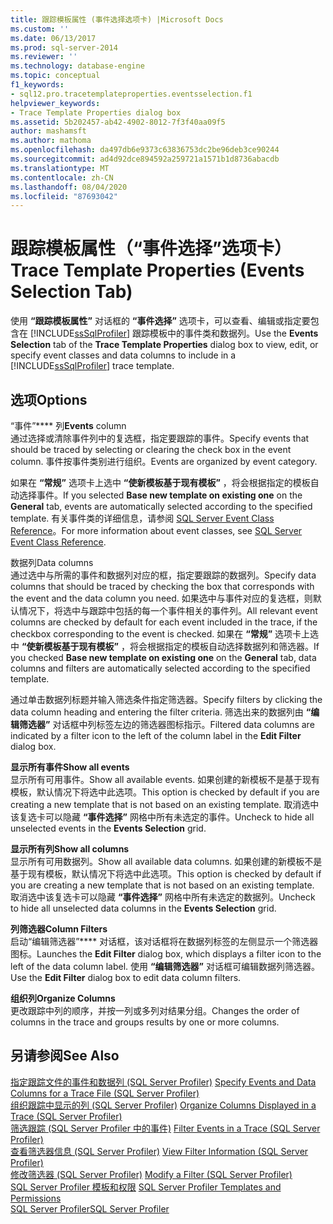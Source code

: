 ```yaml
---
title: 跟踪模板属性 (事件选择选项卡) |Microsoft Docs
ms.custom: ''
ms.date: 06/13/2017
ms.prod: sql-server-2014
ms.reviewer: ''
ms.technology: database-engine
ms.topic: conceptual
f1_keywords:
- sql12.pro.tracetemplateproperties.eventsselection.f1
helpviewer_keywords:
- Trace Template Properties dialog box
ms.assetid: 5b202457-ab42-4902-8012-7f3f40aa09f5
author: mashamsft
ms.author: mathoma
ms.openlocfilehash: da497db6e9373c63836753dc2be96deb3ce90244
ms.sourcegitcommit: ad4d92dce894592a259721a1571b1d8736abacdb
ms.translationtype: MT
ms.contentlocale: zh-CN
ms.lasthandoff: 08/04/2020
ms.locfileid: "87693042"
---
```

# <a name="trace-template-properties-events-selection-tab"></a><span data-ttu-id="b3201-102">跟踪模板属性（“事件选择”选项卡）</span><span class="sxs-lookup"><span data-stu-id="b3201-102">Trace Template Properties (Events Selection Tab)</span></span>
  <span data-ttu-id="b3201-103">使用 **“跟踪模板属性”** 对话框的 **“事件选择”** 选项卡，可以查看、编辑或指定要包含在 [!INCLUDE[ssSqlProfiler](../includes/sssqlprofiler-md.md)] 跟踪模板中的事件类和数据列。</span><span class="sxs-lookup"><span data-stu-id="b3201-103">Use the **Events Selection** tab of the **Trace Template Properties** dialog box to view, edit, or specify event classes and data columns to include in a [!INCLUDE[ssSqlProfiler](../includes/sssqlprofiler-md.md)] trace template.</span></span>  
  
## <a name="options"></a><span data-ttu-id="b3201-104">选项</span><span class="sxs-lookup"><span data-stu-id="b3201-104">Options</span></span>  
 <span data-ttu-id="b3201-105">“事件”\*\*\*\* 列</span><span class="sxs-lookup"><span data-stu-id="b3201-105">**Events** column</span></span>  
 <span data-ttu-id="b3201-106">通过选择或清除事件列中的复选框，指定要跟踪的事件。</span><span class="sxs-lookup"><span data-stu-id="b3201-106">Specify events that should be traced by selecting or clearing the check box in the event column.</span></span> <span data-ttu-id="b3201-107">事件按事件类别进行组织。</span><span class="sxs-lookup"><span data-stu-id="b3201-107">Events are organized by event category.</span></span>  
  
 <span data-ttu-id="b3201-108">如果在 **“常规”** 选项卡上选中 **“使新模板基于现有模板”** ，将会根据指定的模板自动选择事件。</span><span class="sxs-lookup"><span data-stu-id="b3201-108">If you selected **Base new template on existing one** on the **General** tab, events are automatically selected according to the specified template.</span></span> <span data-ttu-id="b3201-109">有关事件类的详细信息，请参阅 [SQL Server Event Class Reference](../relational-databases/event-classes/sql-server-event-class-reference.md)。</span><span class="sxs-lookup"><span data-stu-id="b3201-109">For more information about event classes, see [SQL Server Event Class Reference](../relational-databases/event-classes/sql-server-event-class-reference.md).</span></span>  
  
 <span data-ttu-id="b3201-110">数据列</span><span class="sxs-lookup"><span data-stu-id="b3201-110">Data columns</span></span>  
 <span data-ttu-id="b3201-111">通过选中与所需的事件和数据列对应的框，指定要跟踪的数据列。</span><span class="sxs-lookup"><span data-stu-id="b3201-111">Specify data columns that should be traced by checking the box that corresponds with the event and the data column you need.</span></span> <span data-ttu-id="b3201-112">如果选中与事件对应的复选框，则默认情况下，将选中与跟踪中包括的每一个事件相关的事件列。</span><span class="sxs-lookup"><span data-stu-id="b3201-112">All relevant event columns are checked by default for each event included in the trace, if the checkbox corresponding to the event is checked.</span></span> <span data-ttu-id="b3201-113">如果在 **“常规”** 选项卡上选中 **“使新模板基于现有模板”** ，将会根据指定的模板自动选择数据列和筛选器。</span><span class="sxs-lookup"><span data-stu-id="b3201-113">If you checked **Base new template on existing one** on the **General** tab, data columns and filters are automatically selected according to the specified template.</span></span>  
  
 <span data-ttu-id="b3201-114">通过单击数据列标题并输入筛选条件指定筛选器。</span><span class="sxs-lookup"><span data-stu-id="b3201-114">Specify filters by clicking the data column heading and entering the filter criteria.</span></span> <span data-ttu-id="b3201-115">筛选出来的数据列由 **“编辑筛选器”** 对话框中列标签左边的筛选器图标指示。</span><span class="sxs-lookup"><span data-stu-id="b3201-115">Filtered data columns are indicated by a filter icon to the left of the column label in the **Edit Filter** dialog box.</span></span>  
  
 <span data-ttu-id="b3201-116">**显示所有事件**</span><span class="sxs-lookup"><span data-stu-id="b3201-116">**Show all events**</span></span>  
 <span data-ttu-id="b3201-117">显示所有可用事件。</span><span class="sxs-lookup"><span data-stu-id="b3201-117">Show all available events.</span></span> <span data-ttu-id="b3201-118">如果创建的新模板不是基于现有模板，默认情况下将选中此选项。</span><span class="sxs-lookup"><span data-stu-id="b3201-118">This option is checked by default if you are creating a new template that is not based on an existing template.</span></span> <span data-ttu-id="b3201-119">取消选中该复选卡可以隐藏 **“事件选择”** 网格中所有未选定的事件。</span><span class="sxs-lookup"><span data-stu-id="b3201-119">Uncheck to hide all unselected events in the **Events Selection** grid.</span></span>  
  
 <span data-ttu-id="b3201-120">**显示所有列**</span><span class="sxs-lookup"><span data-stu-id="b3201-120">**Show all columns**</span></span>  
 <span data-ttu-id="b3201-121">显示所有可用数据列。</span><span class="sxs-lookup"><span data-stu-id="b3201-121">Show all available data columns.</span></span> <span data-ttu-id="b3201-122">如果创建的新模板不是基于现有模板，默认情况下将选中此选项。</span><span class="sxs-lookup"><span data-stu-id="b3201-122">This option is checked by default if you are creating a new template that is not based on an existing template.</span></span> <span data-ttu-id="b3201-123">取消选中该复选卡可以隐藏 **“事件选择”** 网格中所有未选定的数据列。</span><span class="sxs-lookup"><span data-stu-id="b3201-123">Uncheck to hide all unselected data columns in the **Events Selection** grid.</span></span>  
  
 <span data-ttu-id="b3201-124">**列筛选器**</span><span class="sxs-lookup"><span data-stu-id="b3201-124">**Column Filters**</span></span>  
 <span data-ttu-id="b3201-125">启动“编辑筛选器”\*\*\*\* 对话框，该对话框将在数据列标签的左侧显示一个筛选器图标。</span><span class="sxs-lookup"><span data-stu-id="b3201-125">Launches the **Edit Filter** dialog box, which displays a filter icon to the left of the data column label.</span></span> <span data-ttu-id="b3201-126">使用 **“编辑筛选器”** 对话框可编辑数据列筛选器。</span><span class="sxs-lookup"><span data-stu-id="b3201-126">Use the **Edit Filter** dialog box to edit data column filters.</span></span>  
  
 <span data-ttu-id="b3201-127">**组织列**</span><span class="sxs-lookup"><span data-stu-id="b3201-127">**Organize Columns**</span></span>  
 <span data-ttu-id="b3201-128">更改跟踪中列的顺序，并按一列或多列对结果分组。</span><span class="sxs-lookup"><span data-stu-id="b3201-128">Changes the order of columns in the trace and groups results by one or more columns.</span></span>  
  
## <a name="see-also"></a><span data-ttu-id="b3201-129">另请参阅</span><span class="sxs-lookup"><span data-stu-id="b3201-129">See Also</span></span>  
 <span data-ttu-id="b3201-130">[指定跟踪文件的事件和数据列 &#40;SQL Server Profiler&#41;](../tools/sql-server-profiler/specify-events-and-data-columns-for-a-trace-file-sql-server-profiler.md) </span><span class="sxs-lookup"><span data-stu-id="b3201-130">[Specify Events and Data Columns for a Trace File &#40;SQL Server Profiler&#41;](../tools/sql-server-profiler/specify-events-and-data-columns-for-a-trace-file-sql-server-profiler.md) </span></span>  
 <span data-ttu-id="b3201-131">[组织跟踪中显示的列 &#40;SQL Server Profiler&#41;](../tools/sql-server-profiler/organize-columns-displayed-in-a-trace-sql-server-profiler.md) </span><span class="sxs-lookup"><span data-stu-id="b3201-131">[Organize Columns Displayed in a Trace &#40;SQL Server Profiler&#41;](../tools/sql-server-profiler/organize-columns-displayed-in-a-trace-sql-server-profiler.md) </span></span>  
 <span data-ttu-id="b3201-132">[筛选跟踪 &#40;SQL Server Profiler 中的事件&#41;](../tools/sql-server-profiler/filter-events-in-a-trace-sql-server-profiler.md) </span><span class="sxs-lookup"><span data-stu-id="b3201-132">[Filter Events in a Trace &#40;SQL Server Profiler&#41;](../tools/sql-server-profiler/filter-events-in-a-trace-sql-server-profiler.md) </span></span>  
 <span data-ttu-id="b3201-133">[查看筛选器信息 &#40;SQL Server Profiler&#41;](../tools/sql-server-profiler/view-filter-information-sql-server-profiler.md) </span><span class="sxs-lookup"><span data-stu-id="b3201-133">[View Filter Information &#40;SQL Server Profiler&#41;](../tools/sql-server-profiler/view-filter-information-sql-server-profiler.md) </span></span>  
 <span data-ttu-id="b3201-134">[修改筛选器 &#40;SQL Server Profiler&#41;](../tools/sql-server-profiler/modify-a-filter-sql-server-profiler.md) </span><span class="sxs-lookup"><span data-stu-id="b3201-134">[Modify a Filter &#40;SQL Server Profiler&#41;](../tools/sql-server-profiler/modify-a-filter-sql-server-profiler.md) </span></span>  
 <span data-ttu-id="b3201-135">[SQL Server Profiler 模板和权限](../tools/sql-server-profiler/sql-server-profiler-templates-and-permissions.md) </span><span class="sxs-lookup"><span data-stu-id="b3201-135">[SQL Server Profiler Templates and Permissions](../tools/sql-server-profiler/sql-server-profiler-templates-and-permissions.md) </span></span>  
 [<span data-ttu-id="b3201-136">SQL Server Profiler</span><span class="sxs-lookup"><span data-stu-id="b3201-136">SQL Server Profiler</span></span>](../tools/sql-server-profiler/sql-server-profiler.md)  
  
  

